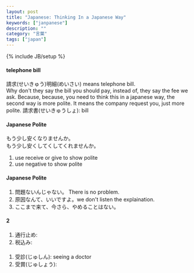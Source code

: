 ```yaml
---
layout: post
title: "Japanese: Thinking In a Japanese Way"
keywords: ["janpanese"]
description: ""
category: "言葉"
tags: ["japan"]
---
```

{% include JB/setup %}

#### telephone bill
請求(せいきゅう)明細(めいさい) means telephone bill. <br />
Why don't they say the bill you should pay, instead of, they say the fee we ask.
Because, because, you need to think this in a japanese way, the second way is
more polite. It means the company request you, just more polite.
請求書(せいきゅうしょ): bill 

#### Japanese Polite
もう少し安くなりませんか。<br />
もう少し安くしてくしてくれませんか。<br />
1. use receive or give to show polite
2. use negative to show polite


#### Japanese Polite
1. 問題ないんじゃない。 There is no problem.
2. 原因なんて、いいですよ。we don't listen the explaination. 
3. ここまで来て、今さら、やめることはない。 

#### 2
1. 通行止め:
2. 税込み:

####
1. 受診(じゅしん): seeing a doctor
2. 受賞(じゅしょう): 




